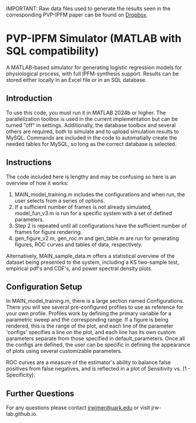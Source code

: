 IMPORTANT: Raw data files used to generate the results seen in the corresponding PVP-IPFM paper can be found on [Dropbox](https://www.dropbox.com/home/PVP-IPFM%20Datasets/).

# PVP-IPFM Simulator (MATLAB with SQL compatibility)
A MATLAB-based simulator for generating logistic regression models for physiological process, with full IPFM-synthesis support. Results can be stored either locally in an Excel file or in an SQL database.

## Introduction
To use this code, you must run it in MATLAB 2024b or higher. The parallelization toolbox is used in the current implementation but can be turned "off" in settings. Additionally, the database toolbox and several others are required, both to simulate and to upload simulation results to MySQL. Commands are included in the code to automatially create the needed tables for MySQL, so long as the correct database is selected.

## Instructions
The code included here is lengthy and may be confusing so here is an overview of how it works:

1. MAIN_model_training.m includes the configurations and when run, the user selects from a series of options.
2. If a sufficient number of frames is not already simulated, model_fun_v3.m is run for a specific system with a set of defined parameters.
4. Step 2 is repeated until all configurations have the sufficient number of frames for figure rendering.
5. gen_figure_v2.m, gen_roc.m and gen_table.m are run for generating figures, ROC curves and tables of data, respectively.

Alternatively, MAIN_sample_data.m offers a statistical overview of the dataset being presented to the system, including a KS two-sample test, empirical pdf's and CDF's, and power spectral density plots.

## Configuration Setup
In MAIN_model_training.m, there is a large section named Configurations. There you will see several pre-configured profiles to use as reference for your own profile. Profiles work by defining the primary variable for a parametric sweep and the corresponding range. If a figure is being rendered, this is the range of the plot, and each line of the parameter 'configs' specifies a line on the plot, and each line has its own custom parameters separate from those specified in default_parameters. Once all the configs are defined, the user can be specific in defining the appearance of plots using several customizable parameters.

ROC curves are a measure of the estimator's ability to balance false positives from false negatives, and is reflected in a plot of Sensitivity vs. (1 - Specificity).

## Further Questions
For any questions please contact jrwimer@uark.edu or visit jrw-lab.github.io.
